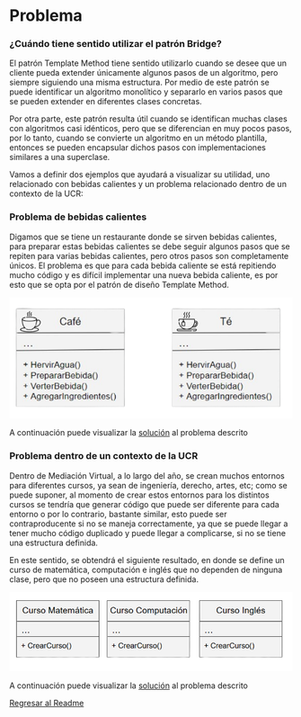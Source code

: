# Problema

### **¿Cuándo tiene sentido utilizar el patrón Bridge?**

El patrón Template Method tiene sentido utilizarlo cuando se desee que un cliente pueda extender únicamente algunos pasos de un algoritmo, pero siempre siguiendo una misma estructura. Por medio de este patrón se puede identificar un algoritmo monolítico y separarlo en varios pasos que se pueden extender en diferentes clases concretas.

Por otra parte, este patrón resulta útil cuando se identifican muchas clases con algoritmos casi idénticos, pero que se diferencian en muy pocos pasos, por lo tanto, cuando se convierte un algoritmo en un método plantilla, entonces se pueden encapsular dichos pasos con implementaciones similares a una superclase.


Vamos a definir dos ejemplos que ayudará a visualizar su utilidad, uno relacionado con bebidas calientes y un problema relacionado dentro de un contexto de la UCR:

### **Problema de bebidas calientes**

Digamos que se tiene un restaurante donde se sirven bebidas calientes, para preparar estas bebidas calientes se debe seguir algunos pasos que se repiten para varias bebidas calientes, pero otros pasos son completamente únicos. El problema es que para cada bebida caliente se está repitiendo mucho código y es difícil implementar una nueva bebida caliente, es por esto que se opta por el patrón de diseño Template Method.

![Ejemplo_Bebidas_Calientes_Solas](./../img/Clases_Bebidas_Calientes.png)

A continuación puede visualizar la [solución](./Solucion.md/#solución-para-problema-de-las-bebidas-calientes) al problema descrito

### **Problema dentro de un contexto de la UCR**

Dentro de Mediación Virtual, a lo largo del año, se crean muchos entornos para diferentes cursos, ya sean de ingeniería, derecho, artes, etc; como se puede suponer, al momento de crear estos entornos para los distintos cursos se tendría que generar código que puede ser diferente para cada entorno o por lo contrario, bastante similar, esto puede ser contraproducente si no se maneja correctamente, ya que se puede llegar a tener mucho código duplicado y puede llegar a complicarse, si no se tiene una estructura definida. 

En este sentido, se obtendrá el siguiente resultado, en donde se define un curso de matemática, computación e inglés que no dependen de ninguna clase, pero que no poseen una estructura definida.

![Ejemplo_UCR_Sin_Bridge](./../img/Clases_Cursos_UCR.PNG)

A continuación puede visualizar la [solución](./Solucion.md/#solución-para-problema-de-la-ucr) al problema descrito

[Regresar al Readme](./../README.md)